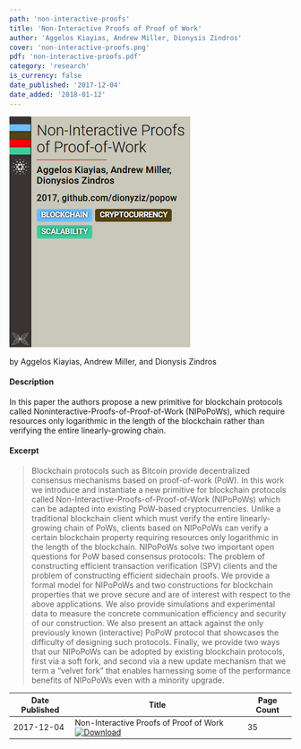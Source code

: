 ```yaml
---
path: 'non-interactive-proofs'
title: 'Non-Interactive Proofs of Proof of Work'
author: 'Aggelos Kiayias, Andrew Miller, Dionysis Zindros'
cover: 'non-interactive-proofs.png'
pdf: 'non-interactive-proofs.pdf'
category: 'research'
is_currency: false
date_published: '2017-12-04'
date_added: '2018-01-12'
---
```


[![Cover of Non-Interactive Proofs of Proof of Work](/covers/non-interactive-proofs.png)](/pdfs/non-interactive-proofs.pdf)

by Aggelos Kiayias, Andrew Miller, and Dionysis Zindros

#### Description
In this paper the authors propose a new primitive for blockchain protocols called Noninteractive-Proofs-of-Proof-of-Work (NIPoPoWs), which require resources only logarithmic in the length of the blockchain rather than verifying the entire linearly-growing chain.

#### Excerpt
> Blockchain  protocols  such  as  Bitcoin  provide  decentralized  consensus  mechanisms based on proof-of-work (PoW). In this work we introduce and instantiate a new primitive  for  blockchain  protocols  called  Non-Interactive-Proofs-of-Proof-of-Work  (NIPoPoWs) which can be adapted into existing PoW-based cryptocurrencies. Unlike a traditional blockchain client which must verify the entire linearly-growing chain of PoWs, clients based on NIPoPoWs can verify a certain blockchain property requiring resources only logarithmic in the length of the blockchain. NIPoPoWs solve two important open questions for PoW based consensus  protocols:  The  problem  of  constructing  efficient  transaction  verification (SPV) clients and the problem of constructing efficient sidechain proofs. We provide a formal model for NIPoPoWs and two constructions for blockchain properties that we prove secure and are of interest with respect to the above applications. We also provide simulations and experimental data to measure the concrete communication efficiency and security of our construction. We also present an attack against the only previously known (interactive) PoPoW protocol that showcases the difficulty of designing such protocols. Finally, we provide two ways that our NIPoPoWs can be adopted by existing blockchain protocols, first via a soft fork, and second via a new update mechanism that we term a “velvet fork” that enables harnessing some of the performance benefits of NIPoPoWs even with a minority upgrade.

Date Published | Title                                                                                | Page Count
---------------|--------------------------------------------------------------------------------------|------------
2017-12-04     | Non-Interactive Proofs of Proof of Work [![Download](/assets/download_cloud.svg)](/pdfs/non-interactive-proofs.pdf)   | 35
